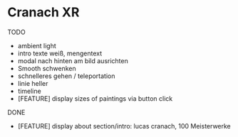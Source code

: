 # Cranach XR

TODO

- ambient light
- intro texte weiß, mengentext
- modal nach hinten am bild ausrichten
- Smooth schwenken
- schnelleres gehen / teleportation
- linie heller
- timeline
- [FEATURE] display sizes of paintings via button click

DONE

- [FEATURE] display about section/intro: lucas cranach, 100 Meisterwerke
